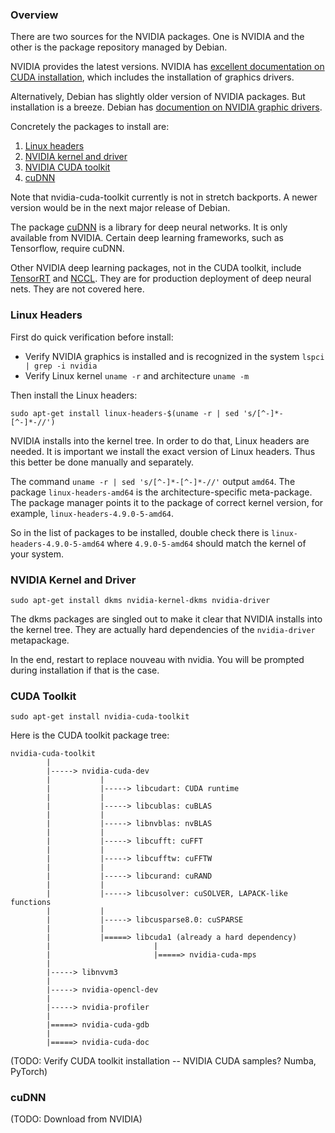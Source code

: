 ### Overview

There are two sources for the NVIDIA packages. One is NVIDIA and the other is the package repository managed by Debian.

NVIDIA provides the latest versions. NVIDIA has [excellent documentation on CUDA installation](https://docs.nvidia.com/cuda/cuda-installation-guide-linux/), which includes the installation of graphics drivers.

Alternatively, Debian has slightly older version of NVIDIA packages. But installation is a breeze. Debian has [documention on NVIDIA graphic drivers](https://wiki.debian.org/NvidiaGraphicsDrivers).

Concretely the packages to install are:

1. [Linux headers](https://packages.debian.org/stretch/linux-headers-amd64)
2. [NVIDIA kernel and driver](https://packages.debian.org/stretch/nvidia-driver)
3. [NVIDIA CUDA toolkit](https://packages.debian.org/stretch/nvidia-cuda-toolkit)
4. [cuDNN](https://developer.nvidia.com/cudnn)

Note that nvidia-cuda-toolkit currently is not in stretch backports. A newer version would be in the next major release of Debian.

The package [cuDNN](https://developer.nvidia.com/cudnn) is a library for deep neural networks. It is only available from NVIDIA. Certain deep learning frameworks, such as Tensorflow, require cuDNN.

Other NVIDIA deep learning packages, not in the CUDA toolkit, include [TensorRT](https://developer.nvidia.com/tensorrt) and [NCCL](https://developer.nvidia.com/nccl). They are for production deployment of deep neural nets. They are not covered here.

### Linux Headers

First do quick verification before install:

* Verify NVIDIA graphics is installed and is recognized in the system `lspci | grep -i nvidia`
* Verify Linux kernel `uname -r` and architecture `uname -m`

Then install the Linux headers:

`sudo apt-get install linux-headers-$(uname -r | sed 's/[^-]*-[^-]*-//')`

NVIDIA installs into the kernel tree. In order to do that, Linux headers are needed. It is important we install the exact version of Linux headers. Thus this better be done manually and separately.

The command `uname -r | sed 's/[^-]*-[^-]*-//'` output `amd64`. The package `linux-headers-amd64` is the architecture-specific meta-package. The package manager points it to the package of correct kernel version, for example, `linux-headers-4.9.0-5-amd64`.

So in the list of packages to be installed, double check there is `linux-headers-4.9.0-5-amd64` where `4.9.0-5-amd64` should match the kernel of your system.

### NVIDIA Kernel and Driver

`sudo apt-get install dkms nvidia-kernel-dkms nvidia-driver`

The dkms packages are singled out to make it clear that NVIDIA installs into the kernel tree. They are actually hard dependencies of the `nvidia-driver` metapackage.

In the end, restart to replace nouveau with nvidia. You will be prompted during installation if that is the case.

### CUDA Toolkit

`sudo apt-get install nvidia-cuda-toolkit`

Here is the CUDA toolkit package tree:

    nvidia-cuda-toolkit
            |
            |-----> nvidia-cuda-dev
            |           |
            |           |-----> libcudart: CUDA runtime
            |           |
            |           |-----> libcublas: cuBLAS
            |           |
            |           |-----> libnvblas: nvBLAS
            |           |
            |           |-----> libcufft: cuFFT
            |           |
            |           |-----> libcufftw: cuFFTW
            |           |
            |           |-----> libcurand: cuRAND
            |           |
            |           |-----> libcusolver: cuSOLVER, LAPACK-like functions
            |           |
            |           |-----> libcusparse8.0: cuSPARSE
            |           |
            |           |=====> libcuda1 (already a hard dependency)
            |                       |
            |                       |=====> nvidia-cuda-mps
            |
            |-----> libnvvm3
            |
            |-----> nvidia-opencl-dev
            |
            |-----> nvidia-profiler
            |
            |=====> nvidia-cuda-gdb
            |
            |=====> nvidia-cuda-doc

(TODO: Verify CUDA toolkit installation -- NVIDIA CUDA samples? Numba, PyTorch)

### cuDNN

(TODO: Download from NVIDIA)
